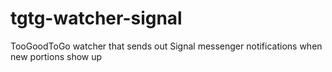 # tgtg-watcher-signal
TooGoodToGo watcher that sends out Signal messenger notifications when new portions show up
